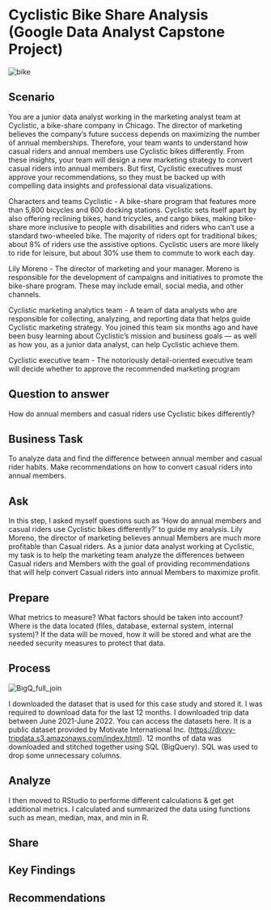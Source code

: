 # Cyclistic Bike Share Analysis (Google Data Analyst Capstone Project)
![bike](https://user-images.githubusercontent.com/93293695/184783363-85a40250-1fc0-4f5a-a291-5ac676ec77c8.jpg)

## Scenario
You are a junior data analyst working in the marketing analyst team at Cyclistic, a bike-share company in Chicago. The director of marketing believes the company’s future success depends on maximizing the number of annual memberships. Therefore, your team wants to understand how casual riders and annual members use Cyclistic bikes differently. From these insights, your team will design a new marketing strategy to convert casual riders into annual members. But first, Cyclistic executives must approve your recommendations, so they must be backed up with compelling data insights and professional data visualizations.

Characters and teams Cyclistic - A bike-share program that features more than 5,800 bicycles and 600 docking stations. Cyclistic sets itself apart by also offering reclining bikes, hand tricycles, and cargo bikes, making bike-share more inclusive to people with disabilities and riders who can’t use a standard two-wheeled bike. The majority of riders opt for traditional bikes; about 8% of riders use the assistive options. Cyclistic users are more likely to ride for leisure, but about 30% use them to commute to work each day.

Lily Moreno - The director of marketing and your manager. Moreno is responsible for the development of campaigns and initiatives to promote the bike-share program. These may include email, social media, and other channels.

Cyclistic marketing analytics team - A team of data analysts who are responsible for collecting, analyzing, and reporting data that helps guide Cyclistic marketing strategy. You joined this team six months ago and have been busy learning about Cyclistic’s mission and business goals — as well as how you, as a junior data analyst, can help Cyclistic achieve them.

Cyclistic executive team - The notoriously detail-oriented executive team will decide whether to approve the recommended marketing program

## Question to answer
How do annual members and casual riders use Cyclistic bikes differently?

## Business Task
To analyze data and find the difference between annual member and casual rider habits. Make recommendations on how to convert casual riders into annual members.

## Ask
In this step, I asked myself questions such as ‘How do annual members and casual riders use Cyclistic bikes differently?’ to guide my analysis. Lily Moreno, the director of marketing believes annual Members are much more profitable than Casual riders. As a junior data analyst working at Cyclistic, my task is to help the marketing team analyze the differences between Casual riders and Members with the goal of providing recommendations that will help convert Casual riders into annual Members to maximize profit.

## Prepare
What metrics to measure?
What factors should be taken into account?
Where is the data located (files, database, external system, internal system)?
If the data will be moved, how it will be stored and what are the needed security measures to protect that data.


## Process
![BigQ_full_join](https://user-images.githubusercontent.com/93293695/185636208-f9d930fe-676a-44b4-af8f-d6e8c6146560.PNG)

I downloaded the dataset that is used for this case study and stored it. I was required to download data for the last 12 months. I downloaded trip data between June 2021-June 2022. You can access the datasets here. It is a public dataset provided by Motivate International Inc. (https://divvy-tripdata.s3.amazonaws.com/index.html). 12 months of data was downloaded and stitched together using SQL (BigQuery). SQL was used to drop some unnecessary columns. 

## Analyze
I then moved to RStudio to performe different calculations & get get additional metrics. I calculated and summarized the data using functions such as mean, median, max, and min in R. 

## Share

## Key Findings

## Recommendations

